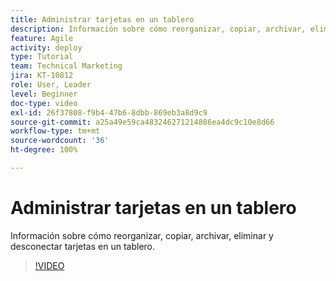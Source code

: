 ```yaml
---
title: Administrar tarjetas en un tablero
description: Información sobre cómo reorganizar, copiar, archivar, eliminar y desconectar tarjetas en un tablero.
feature: Agile
activity: deploy
type: Tutorial
team: Technical Marketing
jira: KT-10812
role: User, Leader
level: Beginner
doc-type: video
exl-id: 26f37808-f9b4-47b6-8dbb-869eb3a8d9c9
source-git-commit: a25a49e59ca483246271214886ea4dc9c10e8d66
workflow-type: tm+mt
source-wordcount: '36'
ht-degree: 100%

---
```


# Administrar tarjetas en un tablero

Información sobre cómo reorganizar, copiar, archivar, eliminar y desconectar tarjetas en un tablero.

>[!VIDEO](https://video.tv.adobe.com/v/346810)
